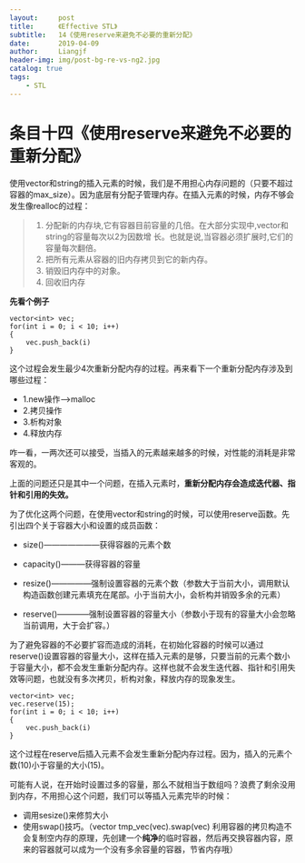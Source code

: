 ```yaml
---
layout:     post                  
title:      《Effective STL》         
subtitle:   14《使用reserve来避免不必要的重新分配》
date:       2019-04-09          
author:     Liangjf                  
header-img: img/post-bg-re-vs-ng2.jpg
catalog: true                      
tags:                       
    - STL
---
```


# 条目十四《使用reserve来避免不必要的重新分配》

使用vector和string的插入元素的时候，我们是不用担心内存问题的（只要不超过容器的max_size）。因为底层有分配子管理内存。在插入元素的时候，内存不够会发生像realloc的过程：
>1. 分配新的内存块,它有容器目前容量的几倍。在大部分实现中,vector和string的容量每次以2为因数增
长。也就是说,当容器必须扩展时,它们的容量每次翻倍。
>2. 把所有元素从容器的旧内存拷贝到它的新内存。
>3. 销毁旧内存中的对象。
>4. 回收旧内存

**先看个例子**

    vector<int> vec;
    for(int i = 0; i < 10; i++)
    {
        vec.push_back(i)
    }

这个过程会发生最少4次重新分配内存的过程。再来看下一个重新分配内存涉及到哪些过程：
- 1.new操作-->malloc
- 2.拷贝操作
- 3.析构对象
- 4.释放内存

咋一看，一两次还可以接受，当插入的元素越来越多的时候，对性能的消耗是非常客观的。

上面的问题还只是其中一个问题，在插入元素时，**重新分配内存会造成迭代器、指针和引用的失效。**

为了优化这两个问题，在使用vector和string的时候，可以使用reserve函数。先引出四个关于容器大小和设置的成员函数：

- size()———————获得容器的元素个数

- capacity()———获得容器的容量

- resize()—————强制设置容器的元素个数（参数大于当前大小，调用默认构造函数创建元素填充在尾部。小于当前大小，会析构并销毁多余的元素）

- reserve()————强制设置容器的容量大小（参数小于现有的容量大小会忽略当前调用，大于会扩容。）

为了避免容器的不必要扩容而造成的消耗，在初始化容器的时候可以通过reserve()设置容器的容量大小，这样在插入元素的是够，只要当前的元素个数小于容量大小，都不会发生重新分配内存。这样也就不会发生迭代器、指针和引用失效等问题，也就没有多次拷贝，析构对象，释放内存的现象发生。

 	vector<int> vec;
    vec.reserve(15);
    for(int i = 0; i < 10; i++)
    {
        vec.push_back(i)
    }

这个过程在reserve后插入元素不会发生重新分配内存过程。因为，插入的元素个数(10)小于容量的大小(15)。

可能有人说，在开始时设置过多的容量，那么不就相当于数组吗？浪费了剩余没用到内存，不用担心这个问题，我们可以等插入元素完毕的时候：

- 调用sesize()来修剪大小
- 使用swap()技巧。（vector<int> tmp_vec(vec).swap(vec)  利用容器的拷贝构造不会复制空内存的原理，先创建一个**纯净**的临时容器，然后再交换容器内容，原来的容器就可以成为一个没有多余容量的容器，节省内存哦）
